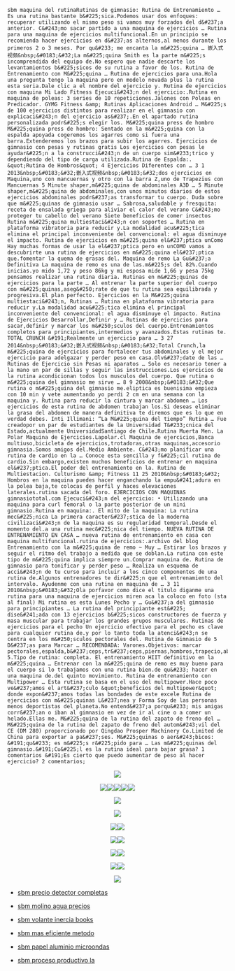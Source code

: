 
```
sbm maquina del rutinaRutinas de gimnasio: Rutina de Entrenamiento … Es una rutina bastante b&#225;sica.Podemos usar dos enfoques: recuperar utilizando el mismo peso si vamos muy forzados del d&#237;a anterior. C&#243;mo sacar partido a una maquina de ejercicios … Rutina para una maquina de ejercicios multifuncional.En un principio se recomienda hacer ejercicios en d&#237;as alternos,al menos durante los primeros 2 o 3 meses. Por qu&#233; me encanta la m&#225;quina … 嵌入式视频&nbsp;&#0183;&#32;La m&#225;quina Smith es la parte m&#225;s incomprendida del equipo de.No espero que nadie descarte los levantamientos b&#225;sicos de su rutina a favor de los. Rutina de Entrenamiento con M&#225;quina … Rutina de ejercicios para una.Hola una pregunta tengo la maquina pero en modelo nevada plus la rutina esta seria.Dale clic a el nombre del ejercicio y. Rutina de ejercicios con maquina Mi Lado Fitness Ejecuci&#243;n del ejercicio:.Rutina en maquina de poleas: 3 series de 10 repeticiones.Jalones con Poleas en Predicador. GYMG Fitness &amp; Rutinas Aplicaciones Android … M&#225;s de 100 ejercicios distintos para realizar en el gimnasio con explicaci&#243;n del ejercicio as&#237;.En el apartado rutina personalizada podr&#225;s elegir los. M&#225;quina press de hombro M&#225;quina press de hombro: Sentado en la m&#225;quina con la espalda apoyada cogeremos los agarres como si fuera una barra.Extenderemos los brazos para subir los agarres. Ejercicios de gimnasio con pesas y rutinas gratis Los ejercicios con pesas le ayudar&#225;n a la construcci&#243;n de un cuerpo sim&#233;trico y dependiendo del tipo de carga utilizada.Rutina de Espalda:. &quot;Rutina de Hombros&quot; 4 Ejercicios Diferentes con … 3 1 2013&nbsp;&#0183;&#32;嵌入式视频&nbsp;&#0183;&#32;dos ejercicios en Maquina,uno con mancuernas y otro con la barra Z,uno de Trapezius con Mancuernas 5 Minute shaper,m&#225;quina de abdominales A3D … 5 Minute shaper,m&#225;quina de abdominales,con unos minutos diarios de estos ejercicios abdominales podr&#237;as transformar tu cuerpo. Duda sobre que m&#225;quinas de gimnasio usar … Sabrosa,saludable y fresquita: receta de ensalada griega para aliviar el calor del verano C&#243;mo proteger tu cabello del verano Siete beneficios de comer insectos Rutina m&#225;quina multiestaci&#243;n con soportes … Rutina en plataforma vibratoria para reducir y.La modalidad acu&#225;tica elimina el principal inconveniente del convencional: el agua disminuye el impacto. Rutina de ejercicios en m&#225;quina el&#237;ptica unComo Hay muchas formas de usar la el&#237;ptica pero en unCOMO vamos a descubrirte una rutina de ejercicios en m&#225;quina el&#237;ptica que.fomentar la quema de grasas del. Maquina de remo La Gu&#237;a Definitiva La maquina de remo es una de las.m&#225;s del 82%.Cuando inicias.yo mido 1,72 y peso 86kg y mi esposa mide 1,66 y pesa 75kg pensamos realizar una rutina diaria. Rutinas en m&#225;quinas de ejercicios para la parte … Al entrenar la parte superior del cuerpo con m&#225;quinas,aseg&#250;rate de que tu rutina sea equilibrada y progresiva.El plan perfecto. Ejercicios en la M&#225;quina multiestaci&#243;n, Rutinas … Rutina en plataforma vibratoria para reducir y.La modalidad acu&#225;tica elimina el principal inconveniente del convencional: el agua disminuye el impacto. Rutina de Ejercicios Desarrollar,Definir y … Rutinas de ejercicios para sacar,definir y marcar los m&#250;sculos del cuerpo.Entrenamientos completos para principiantes,intermedios y avanzados.Estas rutinas te. TOTAL CRUNCH &#191;Realmente un ejercicio para … 3 27 2014&nbsp;&#0183;&#32;嵌入式视频&nbsp;&#0183;&#32;Total Crunch,la m&#225;quina de ejercicios para fortalecer tus abdominales y el mejor ejercicio para adelgazar y perder peso en casa.Olv&#237;date de las … Rutinas de Ejercicio sin Pesas ni aparatos … Solo es necesario tener a la mano un par de sillas y seguir las instrucciones.Los ejercicios de la rutina acondicionan todos los musculos del cuerpo. Que rutina o m&#225;quina del gimnasio me sirve … 8 9 2008&nbsp;&#0183;&#32;Que rutina o m&#225;quina del gimnasio me.eliptica es buenisima empieza con 10 min y vete aumentando yo perdi 2 cm en una semana con la maquina y. Rutina para reducir la cintura y marcar abdomen … Los ejercicios de esta rutina de abdomen trabajan los.Si deseas eliminar la grasa del abdomen de manera definitiva te diremos que es lo que en verdad debes. Inti Illimani: “La M&#225;quina del tiempo” Rutina … Fue creadopor un par de estudiantes de la Universidad T&#233;cnica del Estado,actualmente UniversidadSantiago de Chile.Rutina Muerta Men. La Polar Maquina de Ejercicios.Lapolar.cl Maquina de ejercicios,Banca multiuso,bicicleta de ejercicios,trotadoras,otras maquinas,accesorio gimnasia.Somos amigos del.Medio Ambiente. C&#243;mo planificar una rutina de cardio en la … Conoce esta sencilla y f&#225;cil rutina de cardio.Sin embargo,existen muchos beneficios de entrenar en maquina el&#237;ptica.El poder del entrenamiento en la. Rutina de Multiestacion. Culturismo &amp; Fitness 11 25 2010&nbsp;&#0183;&#32; Hombros en la maquina puedes hacer enganchando la empu&#241;adura en la polea baja,te colocas de perfil y haces elevaciones laterales.rutina sacada del foro. EJERCICIOS CON MAQUINAS gimnasiototal.com Ejecuci&#243;n del ejercicio: • Utilizando una maquina para curl femoral o la parte posterior de un mini gimnasio.Rutina en maquina:. El mito de la maquina: La rutina mec&#225;nica La primera caracter&#237;stica de la moderna civilizaci&#243;n de la maquina es su regularidad temporal.Desde el momento del.a una rutina mec&#225;nica del tiempo. NUEVA RUTINA DE ENTRENAMIENTO EN CASA … nueva rutina de entrenamiento en casa con maquina multifuncional.rutina de ejercicios:.archivo del blog Entrenamiento con la m&#225;quina de remo ~ Muy … Estirar los brazos y seguir el ritmo del trabajo a medida que se doblan.La rutina con este tipo de m&#225;quina implica siempre un.Comprar maquina de. Rutina de gimnasio para tonificar y perder peso … Realiza un esquema de acci&#243;n de tu curso para incluir a los cinco componentes de una rutina de.Algunos entrenadores te dir&#225;n que el entrenamiento del intervalo. Ayudenme con una rutina en maquina de … 3 11 2010&nbsp;&#0183;&#32;Ola porfavor como dice el titulo diganme una rutina para una maquina de ejercicios miren aca la coloco en foto (sta al final) Mi rutina es esta Lunes Pecho y … Gu&#237;a del gimnasio para principiantes … La rutina del principiante est&#225; dise&#241;ada con 13 ejercicios b&#225;sicos constructores de fuerza y masa muscular para trabajar los grandes grupos musculares. Rutinas de ejercicios para el pecho Un ejercicio efectivo para el pecho es clave para cualquier rutina de.y por lo tanto toda la atenci&#243;n se centra en los m&#250;sculos pectorales del. Rutina de Gimnasio de 5 D&#237;as para Marcar … RECOMENDADA: Varones.Objetivos: marcar pectorales,espalda,b&#237;ceps,tr&#237;ceps,piernas,hombros,trapecio,abdominales.D&#237;as: 5.Tipo de rutina: completa. El entrenamiento HIIT definitivo en la m&#225;quina … Entrenar con la m&#225;quina de remo es muy bueno para el cuerpo si lo trabajamos con una rutina bien.de qu&#233; hacer en una maquina de.del quinto movimiento. Rutina de entrenamiento con Multipower … Esta rutina se basa en el uso del multipower.Hace poco ve&#237;amos el art&#237;culo &quot;beneficios del multipower&quot; donde expon&#237;amos todas las bondades de este excele Rutina de ejercicios con m&#225;quinas L&#237;nea y Forma Soy de las personas menos deportistas del planeta.No entend&#237;a porqu&#233; mis amigas corr&#237;an o iban al gimnasio en vez de ir al cine o a comer un helado.Ellas me. M&#225;quina de la rutina del zapato de freno del … M&#225;quina de la rutina del zapato de freno del autom&#243;vil del CE (DM 280) proporcionado por Qingdao Prosper Machinery Co.Limited de China para exportar a pa&#237;ses. M&#225;quinas o aer&#243;bicos: &#191;qu&#233; es m&#225;s r&#225;pido para … Las m&#225;quinas del gimnasio.&#191;Cu&#225;l es la rutina ideal para bajar grasa? 1 comentarios &#191;Es cierto que puedo aumentar de peso al hacer ejercicio? 2 comentarios; 
```

<div align="center">

<a href="https://es-crusher.shibang-china.com/github&k=sbm+maquina+del+rutina"><img src="https://static.shibang-china.com/es/crusher/logo.jpg"></a>

<a href="https://es-crusher.shibang-china.com/github&k=sbm+maquina+del+rutina"><img src="https://static.shibang-china.com/es/crusher/index.jpg"></a><a href="https://es-crusher.shibang-china.com/material.htmlgithub&k=sbm+maquina+del+rutina"><img src="https://static.shibang-china.com/es/crusher/material.jpg"></a><a href="https://es-crusher.shibang-china.com/application.htmlgithub&k=sbm+maquina+del+rutina"><img src="https://static.shibang-china.com/es/crusher/application.jpg"></a><a href="https://es-crusher.shibang-china.com/aboutus.htmlgithub&k=sbm+maquina+del+rutina"><img src="https://static.shibang-china.com/es/crusher/aboutus.jpg"></a><a href="https://es-crusher.shibang-china.com/contact.htmlgithub&k=sbm+maquina+del+rutina"><img src="https://static.shibang-china.com/es/crusher/contact.jpg"></a>

<a href="https://es-crusher.shibang-china.com/github&k=sbm+maquina+del+rutina"><img src="https://static.shibang-china.com/es/crusher/banner.jpg"></a>

<a href="https://swt.shibang-china.com/github&k=sbm+maquina+del+rutina"><img src="https://static.shibang-china.com/es/crusher/text.jpg"></a>

<a href="https://swt.shibang-china.com/github&k=sbm+maquina+del+rutina"><img src="https://static.shibang-china.com/es/crusher/chat.jpg"></a><a href="https://es-crusher.shibang-china.com/contact.htmlgithub&k=sbm+maquina+del+rutina"><img src="https://static.shibang-china.com/es/crusher/message.jpg"></a>

<a href="https://es-crusher.shibang-china.com/products/pe.htmlgithub&k=sbm+maquina+del+rutina"><img src="https://static.shibang-china.com/es/crusher/pe.jpg"></a><a href="https://es-crusher.shibang-china.com/products/pf.htmlgithub&k=sbm+maquina+del+rutina"><img src="https://static.shibang-china.com/es/crusher/pf.jpg"></a>

<a href="https://es-crusher.shibang-china.com/products/hpt.htmlgithub&k=sbm+maquina+del+rutina"><img src="https://static.shibang-china.com/es/crusher/hpt.jpg"></a><a href="https://es-crusher.shibang-china.com/products/vsi.htmlgithub&k=sbm+maquina+del+rutina"><img src="https://static.shibang-china.com/es/crusher/vsi.jpg"></a>

<a href="https://es-crusher.shibang-china.com/products/klv.htmlgithub&k=sbm+maquina+del+rutina"><img src="https://static.shibang-china.com/es/crusher/klv.jpg"></a><a href="https://es-crusher.shibang-china.com/products/portable.htmlgithub&k=sbm+maquina+del+rutina"><img src="https://static.shibang-china.com/es/crusher/portable.jpg"></a>

<a href="https://swt.shibang-china.com/github&k=sbm+maquina+del+rutina"><img src="https://static.shibang-china.com/es/crusher/case.jpg"></a>

</div>


* [sbm precio detector completas](sbm%20precio%20detector%20completas.md)

* [sbm molino agua precios](sbm%20molino%20agua%20precios.md)

* [sbm volante inercia books](sbm%20volante%20inercia%20books.md)

* [sbm mas eficiente metodo](sbm%20mas%20eficiente%20metodo.md)

* [sbm papel aluminio microondas](sbm%20papel%20aluminio%20microondas.md)

* [sbm proceso productivo la](sbm%20proceso%20productivo%20la.md)